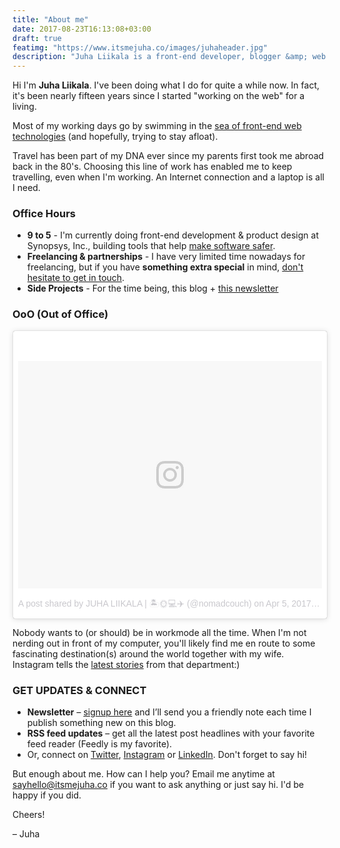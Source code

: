 ```yaml
---
title: "About me"
date: 2017-08-23T16:13:08+03:00
draft: true
featimg: "https://www.itsmejuha.co/images/juhaheader.jpg"
description: "Juha Liikala is a front-end developer, blogger &amp; web maker for over a decade."
---
```


Hi I'm **Juha Liikala**. I've been doing what I do for quite a while now. In fact, it's been nearly fifteen years since I started "working on the web" for a living.

Most of my working days go by swimming in the [sea of front-end web technologies](https://github.com/dypsilon/frontend-dev-bookmarks) (and hopefully, trying to stay afloat).

Travel has been part of my DNA ever since my parents first took me abroad back in the 80's. Choosing this line of work has enabled me to keep travelling, even when I'm working. An Internet connection and a laptop is all I need.

### Office Hours
 
* **9 to 5** - I'm currently doing front-end development & product design at Synopsys, Inc., building tools that help [make software safer](https://www.synopsys.com/software-integrity/security-testing/software-composition-analysis.html).
* **Freelancing &amp; partnerships** - I have very limited time nowadays for freelancing, but if you have <strong>something extra special</strong> in mind, [don't hesitate to get in touch](mailto:sayhello@itsmejuha.co).
* **Side Projects** - For the time being, this blog + [this newsletter](http://eepurl.com/cxqFQr)

### OoO (Out of Office)

<blockquote class="instagram-media" data-instgrm-version="7" style=" background:#FFF; border:0; border-radius:3px; box-shadow:0 0 1px 0 rgba(0,0,0,0.5),0 1px 10px 0 rgba(0,0,0,0.15); margin: 1px; max-width:658px; padding:0; width:99.375%; width:-webkit-calc(100% - 2px); width:calc(100% - 2px);"><div style="padding:8px;"> <div style=" background:#F8F8F8; line-height:0; margin-top:40px; padding:37.4537037037037% 0; text-align:center; width:100%;"> <div style=" background:url(data:image/png;base64,iVBORw0KGgoAAAANSUhEUgAAACwAAAAsCAMAAAApWqozAAAABGdBTUEAALGPC/xhBQAAAAFzUkdCAK7OHOkAAAAMUExURczMzPf399fX1+bm5mzY9AMAAADiSURBVDjLvZXbEsMgCES5/P8/t9FuRVCRmU73JWlzosgSIIZURCjo/ad+EQJJB4Hv8BFt+IDpQoCx1wjOSBFhh2XssxEIYn3ulI/6MNReE07UIWJEv8UEOWDS88LY97kqyTliJKKtuYBbruAyVh5wOHiXmpi5we58Ek028czwyuQdLKPG1Bkb4NnM+VeAnfHqn1k4+GPT6uGQcvu2h2OVuIf/gWUFyy8OWEpdyZSa3aVCqpVoVvzZZ2VTnn2wU8qzVjDDetO90GSy9mVLqtgYSy231MxrY6I2gGqjrTY0L8fxCxfCBbhWrsYYAAAAAElFTkSuQmCC); display:block; height:44px; margin:0 auto -44px; position:relative; top:-22px; width:44px;"></div></div><p style=" color:#c9c8cd; font-family:Arial,sans-serif; font-size:14px; line-height:17px; margin-bottom:0; margin-top:8px; overflow:hidden; padding:8px 0 7px; text-align:center; text-overflow:ellipsis; white-space:nowrap;"><a href="https://www.instagram.com/p/BSgngdsBTaM/" style=" color:#c9c8cd; font-family:Arial,sans-serif; font-size:14px; font-style:normal; font-weight:normal; line-height:17px; text-decoration:none;" target="_blank">A post shared by JUHA LIIKALA | 🏝🌞💻✈️ (@nomadcouch)</a> on <time style=" font-family:Arial,sans-serif; font-size:14px; line-height:17px;" datetime="2017-04-05T16:02:15+00:00">Apr 5, 2017 at 9:02am PDT</time></p></div></blockquote> <script async defer src="//platform.instagram.com/en_US/embeds.js"></script>

Nobody wants to (or should) be in workmode all the time. When I'm not nerding out in front of my computer, you'll likely find me en route to some fascinating destination(s) around the world together with my wife. Instagram tells the [latest stories](https://www.instagram.com/nomadcouch/) from that department:)

### GET UPDATES & CONNECT

* **Newsletter** – [signup here](http://eepurl.com/cxqFQr) and I’ll send you a friendly note each time I publish something new on this blog.
* **RSS feed updates** – get all the latest post headlines with your favorite feed reader (Feedly is my favorite).
* Or, connect on [Twitter](https://twitter.com/juhaliikala/), [Instagram](https://www.instagram.com/nomadcouch/) or [LinkedIn](https://www.linkedin.com/in/juhaliikala). Don't forget to say hi!

But enough about me. How can I help you? Email me anytime at [sayhello@itsmejuha.co](mailto:sayhello@itsmejuha.co) if you want to ask anything or just say hi. I'd be happy if you did.

Cheers!

&ndash; Juha